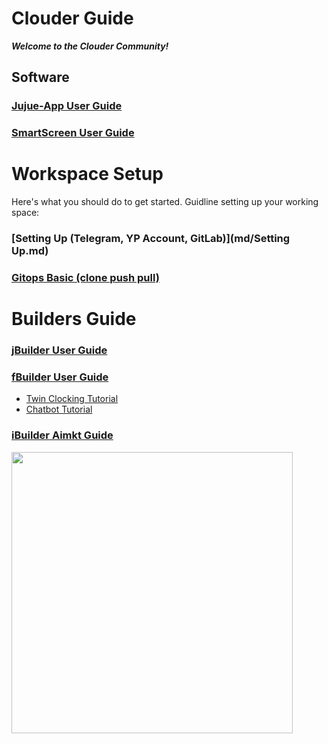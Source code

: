 # Clouder Guide
***Welcome to the Clouder Community!***

## Software
### [Jujue-App User Guide](https://github.com/motebus/ultrabook/blob/main/Ultranet%20Apps/jujue-app%20User%20Guide.md)
### [SmartScreen User Guide](https://github.com/motebus/ultrabook/blob/main/Ultranet%20Apps/SmartScreen%20User%20Guide.md)

# Workspace Setup

Here's what you should do to get started. 
Guidline setting up your working space:

### [Setting Up (Telegram, YP Account, GitLab)](md/Setting Up.md)
### [Gitops Basic (clone push pull)](md/git-clone.md)

# Builders Guide
### [jBuilder User Guide](https://github.com/motebus/ultrabook/tree/main/Ultranet%20Apps/jBuilder)
### [fBuilder User Guide](https://github.com/motebus/ultrabook/tree/main/Ultranet%20Apps/fBuilder)
- [Twin Clocking Tutorial](md/twin.md)
- [Chatbot Tutorial](md/chatbot.md)  
### [iBuilder Aimkt Guide](https://hackmd.io/@ypcloud-inc/aim)

<img src="https://i.imgur.com/FTdU6lQ.jpg" width=auto height=450>
